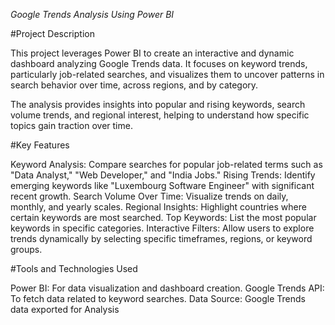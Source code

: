 *Google Trends Analysis Using Power BI*

#Project Description

This project leverages Power BI to create an interactive and dynamic dashboard analyzing Google Trends data. It focuses on keyword trends, particularly job-related searches, and visualizes them to uncover patterns in search behavior over time, across regions, and by category.

The analysis provides insights into popular and rising keywords, search volume trends, and regional interest, helping to understand how specific topics gain traction over time.

#Key Features

Keyword Analysis: Compare searches for popular job-related terms such as "Data Analyst," "Web Developer," and "India Jobs."
Rising Trends: Identify emerging keywords like "Luxembourg Software Engineer" with significant recent growth.
Search Volume Over Time: Visualize trends on daily, monthly, and yearly scales.
Regional Insights: Highlight countries where certain keywords are most searched.
Top Keywords: List the most popular keywords in specific categories.
Interactive Filters: Allow users to explore trends dynamically by selecting specific timeframes, regions, or keyword groups.

#Tools and Technologies Used

Power BI: For data visualization and dashboard creation.
Google Trends API: To fetch data related to keyword searches.
Data Source: Google Trends data exported for Analysis
